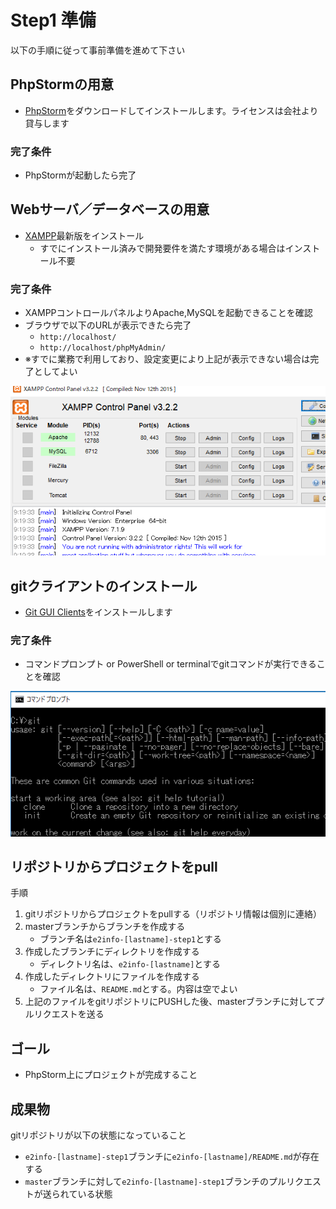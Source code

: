 # Step1 準備

以下の手順に従って事前準備を進めて下さい

## PhpStormの用意

* [PhpStorm](https://www.jetbrains.com/phpstorm/download/)をダウンロードしてインストールします。ライセンスは会社より貸与します

### 完了条件

* PhpStormが起動したら完了

## Webサーバ／データベースの用意

* [XAMPP](https://www.apachefriends.org/jp/index.html)最新版をインストール
    * すでにインストール済みで開発要件を満たす環境がある場合はインストール不要

### 完了条件

* XAMPPコントロールパネルよりApache,MySQLを起動できることを確認
* ブラウザで以下のURLが表示できたら完了
    * ```http://localhost/```
    * ```http://localhost/phpMyAdmin/```
* ※すでに業務で利用しており、設定変更により上記が表示できない場合は完了としてよい

![git](https://raw.githubusercontent.com/e2info/e2info-tech-challenge/master/Challenge1/images/step1_xampp.png)

## gitクライアントのインストール

* [Git GUI Clients](https://git-scm.com/download/gui/windows)をインストールします

### 完了条件

* コマンドプロンプト or PowerShell or terminalでgitコマンドが実行できることを確認

![git](https://raw.githubusercontent.com/e2info/e2info-tech-challenge/master/Challenge1/images/step1_gitcuiclient.png)

## リポジトリからプロジェクトをpull

手順

1. gitリポジトリからプロジェクトをpullする（リポジトリ情報は個別に連絡）
2. masterブランチからブランチを作成する
    * ブランチ名は```e2info-[lastname]-step1```とする
3. 作成したブランチにディレクトリを作成する
    * ディレクトリ名は、```e2info-[lastname]```とする
4. 作成したディレクトリにファイルを作成する
    * ファイル名は、```README.md```とする。内容は空でよい
5. 上記のファイルをgitリポジトリにPUSHした後、masterブランチに対してプルリクエストを送る

## ゴール

* PhpStorm上にプロジェクトが完成すること

## 成果物

gitリポジトリが以下の状態になっていること

* ```e2info-[lastname]-step1```ブランチに```e2info-[lastname]/README.md```が存在する
* ```master```ブランチに対して```e2info-[lastname]-step1```ブランチのプルリクエストが送られている状態
